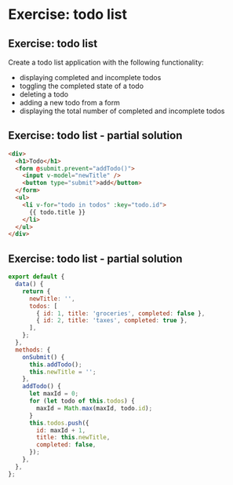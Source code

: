 # Exercise: todo list

## Exercise: todo list

Create a todo list application with the following functionality:

- displaying completed and incomplete todos
- toggling the completed state of a todo
- deleting a todo
- adding a new todo from a form
- displaying the total number of completed and incomplete todos

## Exercise: todo list - partial solution

```html
<div>
  <h1>Todo</h1>
  <form @submit.prevent="addTodo()">
    <input v-model="newTitle" />
    <button type="submit">add</button>
  </form>
  <ul>
    <li v-for="todo in todos" :key="todo.id">
      {{ todo.title }}
    </li>
  </ul>
</div>
```

## Exercise: todo list - partial solution

```js
export default {
  data() {
    return {
      newTitle: '',
      todos: [
        { id: 1, title: 'groceries', completed: false },
        { id: 2, title: 'taxes', completed: true },
      ],
    };
  },
  methods: {
    onSubmit() {
      this.addTodo();
      this.newTitle = '';
    },
    addTodo() {
      let maxId = 0;
      for (let todo of this.todos) {
        maxId = Math.max(maxId, todo.id);
      }
      this.todos.push({
        id: maxId + 1,
        title: this.newTitle,
        completed: false,
      });
    },
  },
};
```
